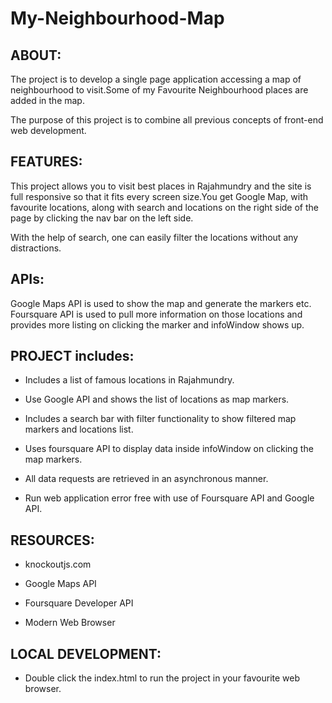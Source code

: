 # My-Neighbourhood-Map

## ABOUT:

The project is to develop a single page application accessing a map of neighbourhood to visit.Some of my Favourite Neighbourhood places are added in the map.

The purpose of this project is to combine all previous concepts of front-end web development.

## FEATURES:

This project allows you to visit best places in Rajahmundry and the site is full responsive so that it fits every screen size.You get Google Map, with favourite locations, along with search and locations on the right side of the page by clicking the nav bar on the left side.

With the help of search, one can easily filter the locations without any distractions.

## APIs:

Google Maps API is used to show the map and generate the markers etc. Foursquare API is used to pull more information on those locations and provides more listing on clicking the marker and infoWindow shows up.

## PROJECT includes:

* Includes a list of famous locations in Rajahmundry.

* Use Google API and shows the list of locations as map markers.

* Includes a search bar with filter functionality to show filtered map markers and locations list.

* Uses foursquare API to display data inside infoWindow on clicking the map markers.

* All data requests are retrieved in an asynchronous manner.                                   

* Run web application error free with use of Foursquare API and Google API.

## RESOURCES:

* knockoutjs.com

* Google Maps API

* Foursquare Developer API 

* Modern Web Browser

## LOCAL DEVELOPMENT:

* Double click the index.html to run the project in your favourite web browser.
